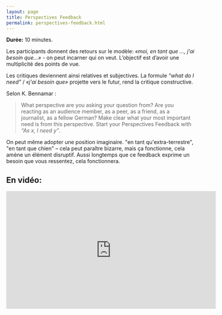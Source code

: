 ```yaml
---
layout: page
title: Perspectives Feedback
permalink: perspectives-feedback.html
---
```


**Durée:** 10 minutes.

Les participants donnent des retours sur le modèle: *«moi, en tant que …, j'ai besoin que…»* - on peut incarner qui on veut. L’objectif est d’avoir une multiplicité des points de vue.

Les critiques deviennent ainsi relatives et subjectives. La formule *“what do I need”* / *«j'ai besoin que»* projette vers le futur, rend la critique constructive.

Selon K. Bennamar :

> What perspective are you asking your question from? Are you reacting as an audience member, as a peer, as a friend, as a journalist, as a fellow German? Make clear what your most important need is from this perspective. Start your Perspectives Feedback with *“As x, I need y”*.

On peut même adopter une position imaginaire. "en tant qu'extra-terrestre", "en tant que chien" – cela peut paraître bizarre, mais ça fonctionne, cela amène un élément disruptif. Aussi longtemps que ce feedback exprime un besoin que vous ressentez, cela fonctionnera.

## En vidéo:

<iframe width="560" height="315" src="https://www.youtube-nocookie.com/embed/dCqPsmd5beg" title="YouTube video player" frameborder="0" allow="accelerometer; autoplay; clipboard-write; encrypted-media; gyroscope; picture-in-picture" allowfullscreen></iframe>